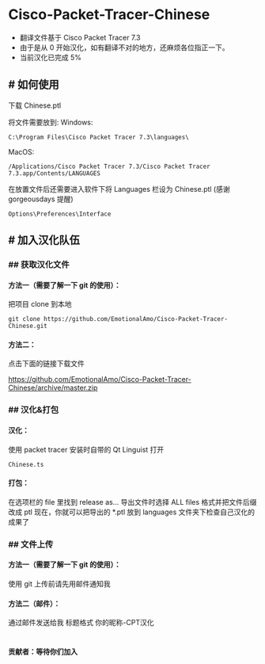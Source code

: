 # Cisco-Packet-Tracer-Chinese

* 翻译文件基于 Cisco Packet Tracer 7.3
* 由于是从 0 开始汉化，如有翻译不对的地方，还麻烦各位指正一下。
* 当前汉化已完成 5%


## # 如何使用
下载 Chinese.ptl

将文件需要放到:
Windows:
```
C:\Program Files\Cisco Packet Tracer 7.3\languages\
```
MacOS:
```
/Applications/Cisco Packet Tracer 7.3/Cisco Packet Tracer 7.3.app/Contents/LANGUAGES
```

在放置文件后还需要进入软件下将 Languages 栏设为 Chinese.ptl (感谢 gorgeousdays 提醒)
```
Options\Preferences\Interface 
```


## # 加入汉化队伍

### ## 获取汉化文件
#### 方法一（需要了解一下 git 的使用）：
把项目 clone 到本地
```
git clone https://github.com/EmotionalAmo/Cisco-Packet-Tracer-Chinese.git
```

#### 方法二：

点击下面的链接下载文件

https://github.com/EmotionalAmo/Cisco-Packet-Tracer-Chinese/archive/master.zip


### ## 汉化&打包
#### 汉化：
使用 packet tracer 安装时自带的 Qt Linguist 打开
```
Chinese.ts
```

#### 打包：
在选项栏的 file 里找到 release as...
导出文件时选择 ALL files 格式并把文件后缀改成 ptl
现在，你就可以把导出的 *.ptl 放到 languages 文件夹下检查自己汉化的成果了


### ## 文件上传
#### 方法一（需要了解一下 git 的使用）：
使用 git 上传前请先用邮件通知我

#### 方法二（邮件）：
通过邮件发送给我
标题格式 你的昵称-CPT汉化
# 
#### 贡献者：等待你们加入

